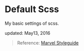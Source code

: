 # Default Scss

My basic settings of scss.

updated: May13, 2016

>Reference: [Marvel Styleguide](https://marvelapp.com/styleguide/overview/introduction)